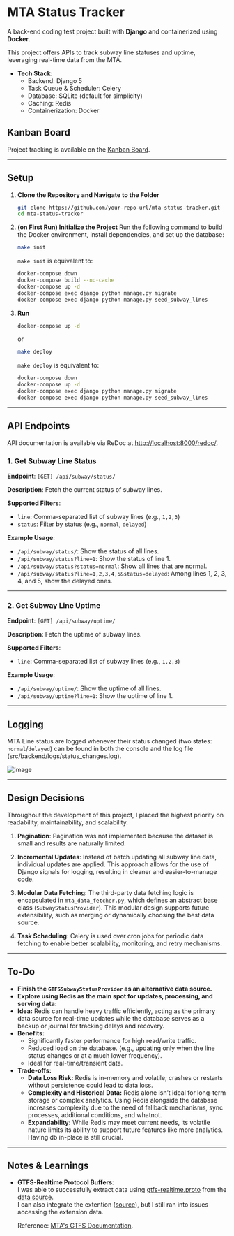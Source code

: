 # MTA Status Tracker

A back-end coding test project built with **Django** and containerized using **Docker**.

This project offers APIs to track subway line statuses and uptime, leveraging real-time data from the MTA.

-   **Tech Stack**:
    -   Backend: Django 5
    -   Task Queue & Scheduler: Celery
    -   Database: SQLite (default for simplicity)
    -   Caching: Redis
    -   Containerization: Docker

## Kanban Board

Project tracking is available on the [Kanban Board](https://github.com/users/frozen0601/projects/3).

---

## Setup

1. **Clone the Repository and Navigate to the Folder**

    ```bash
    git clone https://github.com/your-repo-url/mta-status-tracker.git
    cd mta-status-tracker
    ```

2. **(on First Run) Initialize the Project**
   Run the following command to build the Docker environment, install dependencies, and set up the database:

    ```bash
    make init
    ```

    `make init` is equivalent to:
    ```bash
    docker-compose down
    docker-compose build --no-cache
    docker-compose up -d
    docker-compose exec django python manage.py migrate
    docker-compose exec django python manage.py seed_subway_lines
    ```

3. **Run**
    ```bash
    docker-compose up -d
    ```

    or
   
    ```bash
    make deploy
    ```

    `make deploy` is equivalent to:
    ```bash
    docker-compose down
    docker-compose up -d
    docker-compose exec django python manage.py migrate
    docker-compose exec django python manage.py seed_subway_lines
    ```

---

## API Endpoints
API documentation is available via ReDoc at [http://localhost:8000/redoc/](http://localhost:8000/redoc/).

### 1. **Get Subway Line Status**

**Endpoint**:
`[GET] /api/subway/status/`

**Description**:
Fetch the current status of subway lines.

**Supported Filters**:

-   `line`: Comma-separated list of subway lines (e.g., `1,2,3`)
-   `status`: Filter by status (e.g., `normal`, `delayed`)

**Example Usage**:

-   `/api/subway/status/`: Show the status of all lines.
-   `/api/subway/status?line=1`: Show the status of line 1.
-   `/api/subway/status?status=normal`: Show all lines that are normal.
-   `/api/subway/status?line=1,2,3,4,5&status=delayed`: Among lines 1, 2, 3, 4, and 5, show the delayed ones.

---

### 2. **Get Subway Line Uptime**

**Endpoint**:
`[GET] /api/subway/uptime/`

**Description**:
Fetch the uptime of subway lines.

**Supported Filters**:

-   `line`: Comma-separated list of subway lines (e.g., `1,2,3`)

**Example Usage**:

-   `/api/subway/uptime/`: Show the uptime of all lines.
-   `/api/subway/uptime?line=1`: Show the uptime of line 1.


---
## Logging
MTA Line status are logged whenever their status changed (two states: `normal`/`delayed`) can be found in both the console and the log file (src/backend/logs/status_changes.log).

![image](https://github.com/user-attachments/assets/a1d16f47-1920-40eb-acb2-49590d78ec74)


---

## Design Decisions
  Throughout the development of this project, I placed the highest priority on readability, maintainability, and scalability.

1. **Pagination**:
   Pagination was not implemented because the dataset is small and results are naturally limited.

2. **Incremental Updates**:
   Instead of batch updating all subway line data, individual updates are applied. This approach allows for the use of Django signals for logging, resulting in cleaner and easier-to-manage code.

3. **Modular Data Fetching**:
   The third-party data fetching logic is encapsulated in `mta_data_fetcher.py`, which defines an abstract base class (`SubwayStatusProvider`). This modular design supports future extensibility, such as merging or dynamically choosing the best data source.

4. **Task Scheduling**:
   Celery is used over cron jobs for periodic data fetching to enable better scalability, monitoring, and retry mechanisms.

---

## To-Do
-   **Finish the `GTFSSubwayStatusProvider` as an alternative data source.**
-   **Explore using Redis as the main spot for updates, processing, and serving data:**  
   - **Idea:** Redis can handle heavy traffic efficiently, acting as the primary data source for real-time updates while the database serves as a backup or journal for tracking delays and recovery.
   - **Benefits:**  
     - Significantly faster performance for high read/write traffic.
     - Reduced load on the database. (e.g., updating only when the line status changes or at a much lower frequency).
     - Ideal for real-time/transient data.
   - **Trade-offs:**  
     - **Data Loss Risk:** Redis is in-memory and volatile; crashes or restarts without persistence could lead to data loss.  
     - **Complexity and Historical Data:**  Redis alone isn’t ideal for long-term storage or complex analytics. Using Redis alongside the database increases complexity due to the need of fallback mechanisms, sync processes, additional conditions, and whatnot.
     - **Expandability:** While Redis may meet current needs, its volatile nature limits its ability to support future features like more analytics. Having db in-place is still crucial.


--- 

## Notes & Learnings

- **GTFS-Realtime Protocol Buffers**:  
  I was able to successfully extract data using [gtfs-realtime.proto](https://github.com/google/transit/blob/master/gtfs-realtime/proto/gtfs-realtime.proto) from the [data source](https://api.mta.info/#/subwayRealTimeFeeds).  
  I can also integrate  the extention  ([source](https://github.com/OneBusAway/onebusaway-gtfs-realtime-api/blob/master/src/main/proto/com/google/transit/realtime/gtfs-realtime-service-status.proto)), but I still ran into issues accessing the extension data.

  Reference: [MTA's GTFS Documentation](https://new.mta.info/document/90881).
